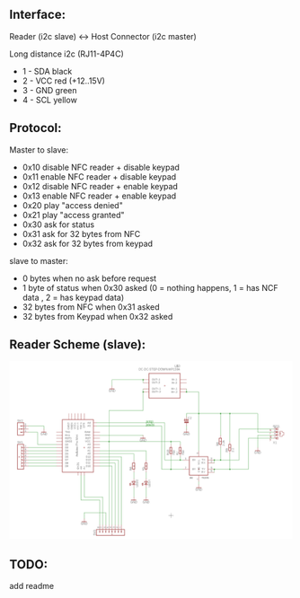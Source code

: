 Interface:
---------

Reader (i2c slave) <-> Host Connector (i2c master)

Long distance i2c (RJ11-4P4C)


- 1 - SDA black
- 2 - VCC red (+12..15V)
- 3 - GND green
- 4 - SCL yellow


Protocol:
---------

Master to slave:

* 0x10 disable NFC reader + disable keypad
* 0x11 enable NFC reader + disable keypad
* 0x12 disable NFC reader + enable keypad
* 0x13 enable NFC reader + enable keypad
* 0x20 play "access denied"
* 0x21 play "access granted"
* 0x30 ask for status
* 0x31 ask for 32 bytes from NFC
* 0x32 ask for 32 bytes from keypad

slave to master:

* 0 bytes when no ask before request
* 1 byte of status when 0x30 asked (0 = nothing happens, 1 = has NCF data , 2 = has keypad data)
* 32 bytes from NFC when 0x31 asked
* 32 bytes from Keypad when 0x32 asked


Reader Scheme (slave):
-------

![](https://github.com/minsk-hackerspace/Bramnik/raw/master/hardware/reader_scheme.png)


TODO:
-----

add readme
